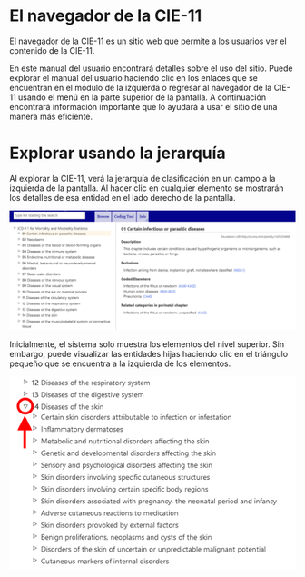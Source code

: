﻿# El navegador de la CIE-11 

El navegador de la CIE-11 es un sitio web que permite a los usuarios ver el contenido de la CIE-11.

En este manual del usuario encontrará detalles sobre el uso del sitio. Puede explorar el manual del usuario haciendo clic en los enlaces que se encuentran en el módulo de la izquierda o regresar al navegador de la CIE-11 usando el menú en la parte superior de la pantalla. A continuación encontrará información importante que lo ayudará a usar el sitio de una manera más eficiente. 

# Explorar usando la jerarquía

Al explorar la CIE-11, verá la jerarquía de clasificación en un campo a la izquierda de la pantalla. Al hacer clic en cualquier elemento se mostrarán los detalles de esa entidad en el lado derecho de la pantalla.

![screenshot of the hierarchy and entity displayed](img/hierarchy.png "Hierarchy and entity displayed")

Inicialmente, el sistema solo muestra los elementos del nivel superior. Sin embargo, puede visualizar las entidades hijas haciendo clic en el triángulo pequeño que se encuentra a la izquierda de los elementos.

![screenshot of the hierarchy expanded](img/hierarchy-expanded.png "Hierarchy expanded")
